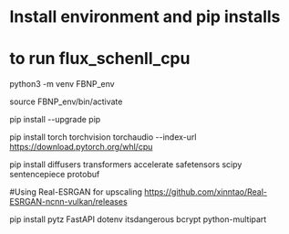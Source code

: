 # Install environment and pip installs 
# to run flux_schenll_cpu
python3 -m venv FBNP_env 

source FBNP_env/bin/activate

pip install --upgrade pip 

pip install torch torchvision torchaudio --index-url https://download.pytorch.org/whl/cpu

pip install diffusers transformers accelerate safetensors scipy sentencepiece protobuf

#Using Real-ESRGAN for upscaling https://github.com/xinntao/Real-ESRGAN-ncnn-vulkan/releases

pip install pytz FastAPI dotenv itsdangerous bcrypt python-multipart
